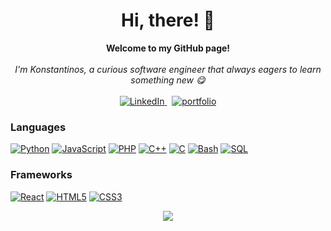<h1 align="center">Hi, there! 👋</h1>

<p align="center">
  <b>Welcome to my GitHub page!</b><br><br>
  <i>I'm Konstantinos, a curious software engineer that always eagers to learn something new 😋</i>
  <br><br>
  <a href="https://www.linkedin.com/in/konstantinos-andreou97/" target="_blank">
      <img src="https://img.shields.io/badge/LinkedIn-black?style=for-the-badge&logo=linkedin" alt="LinkedIn">
  </a>
  &nbsp;
  <a href="https://kotsiossp97.github.io/" target="_blank">
    <img src="https://img.shields.io/badge/Portfolio-black?style=for-the-badge" alt="portfolio">
  </a>
</p>

### Languages
[![Python](https://img.shields.io/badge/python-black?style=for-the-badge&logo=python)](https://github.com/kotsiossp97)
[![JavaScript](https://img.shields.io/badge/javascript-black?style=for-the-badge&logo=javascript)](https://github.com/kotsiossp97)
[![PHP](https://img.shields.io/badge/php-black?style=for-the-badge&logo=php)](https://github.com/kotsiossp97)
[![C++](https://img.shields.io/badge/c++-black?style=for-the-badge&logo=cplusplus)](https://github.com/kotsiossp97)
[![C](https://img.shields.io/badge/c-black?style=for-the-badge&logo=c)](https://github.com/kotsiossp97)
[![Bash](https://img.shields.io/badge/bash-black?style=for-the-badge&logo=gnu-bash&logoColor=white)](https://github.com/kotsiossp97)
[![SQL](https://img.shields.io/badge/sql-black?style=for-the-badge&logo=mysql)](https://github.com/kotsiossp97)


### Frameworks
[![React](https://img.shields.io/badge/react-black?style=for-the-badge&logo=react)](https://github.com/kotsiossp97)
[![HTML5](https://img.shields.io/badge/html5-black?style=for-the-badge&logo=html5)](https://github.com/kotsiossp97)
[![CSS3](https://img.shields.io/badge/css3-black?style=for-the-badge&logo=css3)](https://github.com/kotsiossp97)

<p align="center">
  <a href="">
    <img src="https://komarev.com/ghpvc/?username=kotsiossp97&color=red&style=for-the-badge" />
  </a>
</p>
<!--
**kotsiossp97/kotsiossp97** is a ✨ _special_ ✨ repository because its `README.md` (this file) appears on your GitHub profile.

Here are some ideas to get you started:

- 🔭 I’m currently working on ...
- 🌱 I’m currently learning ...
- 👯 I’m looking to collaborate on ...
- 🤔 I’m looking for help with ...
- 💬 Ask me about ...
- 📫 How to reach me: ...
- 😄 Pronouns: ...
- ⚡ Fun fact: ...
-->
